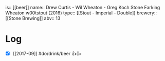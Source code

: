 is:: [[beer]]
name:: Drew Curtis - Wil Wheaton - Greg Koch Stone Farking Wheaton w00tstout (2016)
type:: [[Stout - Imperial - Double]]
brewery:: [[Stone Brewing]]
abv:: 13

# Log
- [x] [[2017-09]] #do/drink/beer 👍👍
